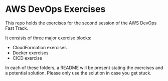 # AWS DevOps Exercises
This repo holds the exercises for the second session of the AWS DevOps Fast Track.

It consists of three major exercise blocks:
* CloudFormation exercises
* Docker exercises
* CICD exercise

In each of these folders, a README will be present stating the exercises and a potential solution.
Please only use the solution in case you get stuck.

